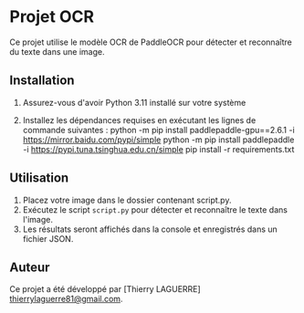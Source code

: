 # Projet OCR

Ce projet utilise le modèle OCR de PaddleOCR pour détecter et reconnaître du texte dans une image.

## Installation

1. Assurez-vous d'avoir Python 3.11 installé sur votre système 

2. Installez les dépendances requises en exécutant les lignes de commande suivantes :
      python -m pip install paddlepaddle-gpu==2.6.1 -i https://mirror.baidu.com/pypi/simple
      python -m pip install paddlepaddle -i https://pypi.tuna.tsinghua.edu.cn/simple
      pip install -r requirements.txt 

## Utilisation

1. Placez votre image dans le dossier contenant script.py.
2. Exécutez le script `script.py` pour détecter et reconnaître le texte dans l'image.
3. Les résultats seront affichés dans la console et enregistrés dans un fichier JSON.

## Auteur

Ce projet a été développé par [Thierry LAGUERRE] <thierrylaguerre81@gmail.com>.
